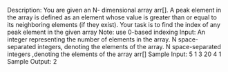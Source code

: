 Description: You are given an N- dimensional array arr[]. A peak element in the array 
is defined as an element whose value is greater than or equal to its neighboring 
elements (if they exist). Your task is to find the index of any peak element in the given 
array
Note: use 0-based indexing
Input:
An integer representing the number of elements in the array. N space-separated 
integers, denoting the elements of the array.
N space-separated integers ,denoting the elements of the array arr[]
Sample Input:
5
1 3 20 4 1
Sample Output:
2
